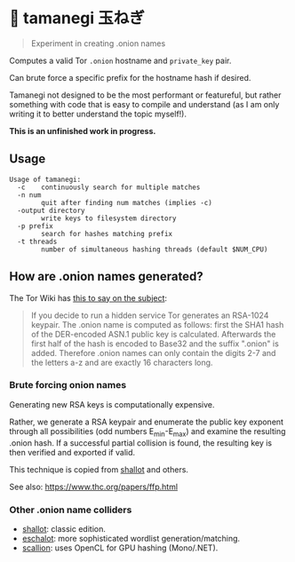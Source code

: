 # :chestnut: tamanegi 玉ねぎ
> Experiment in creating .onion names

Computes a valid Tor `.onion` hostname and `private_key` pair.

Can brute force a specific prefix for the hostname hash if desired.

Tamanegi not designed to be the most performant or featureful, but rather
something with code that is easy to compile and understand (as I am only writing it to
better understand the topic myself!).

**This is an unfinished work in progress.**

## Usage

    Usage of tamanegi:
      -c	continuously search for multiple matches
      -n num
        	quit after finding num matches (implies -c)
      -output directory
        	write keys to filesystem directory
      -p prefix
        	search for hashes matching prefix
      -t threads
        	number of simultaneous hashing threads (default $NUM_CPU)

## How are .onion names generated?
The Tor Wiki has [this to say on the subject][source]:

> If you decide to run a hidden service Tor generates an ​RSA-1024 keypair. The
> .onion name is computed as follows: first the ​SHA1 hash of the ​DER-encoded
> ​ASN.1 public key is calculated. Afterwards the first half of the hash is
> encoded to ​Base32 and the suffix ".onion" is added. Therefore .onion names can
> only contain the digits 2-7 and the letters a-z and are exactly 16 characters
> long.

[source]: https://trac.torproject.org/projects/tor/wiki/doc/HiddenServiceNames

### Brute forcing onion names

Generating new RSA keys is computationally expensive.

Rather, we generate a RSA keypair and enumerate the public key exponent through
all possibilities (odd numbers E<sub>min</sub>-E<sub>max</sub>) and examine the
resulting .onion hash. If a successful partial collision is found, the resulting
key is then verified and exported if valid.

This technique is copied from [shallot] and others.

See also: https://www.thc.org/papers/ffp.html

### Other .onion name colliders

 - [shallot]: classic edition.
 - [eschalot]: more sophisticated wordlist generation/matching.
 - [scallion]: uses OpenCL for GPU hashing (Mono/.NET).

[shallot]:  https://github.com/katmagic/Shallot
[eschalot]: https://github.com/ReclaimYourPrivacy/eschalot
[scallion]: https://github.com/lachesis/scallion

